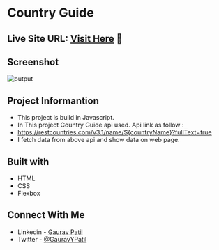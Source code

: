 # Country Guide

## Live Site URL: [Visit Here](https://country-guide-info.netlify.app/) :rocket:

## Screenshot
![output](https://user-images.githubusercontent.com/102862547/214585713-de952398-c736-4efe-a0e4-a4e936cd1fa4.png) 

## Project Informantion
- This project is build in Javascript. 
- In This project Country Guide api used. Api link as follow :
- https://restcountries.com/v3.1/name/${countryName}?fullText=true
- I fetch data from above api and show data on web page. 

## Built with
- HTML
- CSS
- Flexbox

## Connect With Me
- Linkedin - [Gaurav Patil](https://www.linkedin.com/in/gaurav-patil301/)
- Twitter - [@GauravYPatil](https://twitter.com/GauravYPatil)
